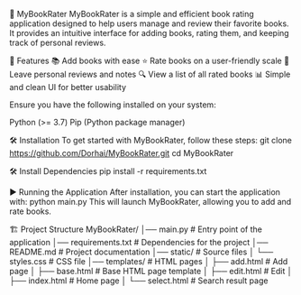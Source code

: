 📖 MyBookRater
MyBookRater is a simple and efficient book rating application designed to help users manage and review their favorite books. It provides an intuitive interface for adding books, rating them, and keeping track of personal reviews.

🚀 Features
📚 Add books with ease
⭐ Rate books on a user-friendly scale
📝 Leave personal reviews and notes
🔍 View a list of all rated books
📊 Simple and clean UI for better usability

Ensure you have the following installed on your system:

Python (>= 3.7)
Pip (Python package manager)

🛠 Installation
To get started with MyBookRater, follow these steps:
git clone https://github.com/Dorhai/MyBookRater.git
cd MyBookRater

🛠 Install Dependencies
pip install -r requirements.txt

▶️ Running the Application
After installation, you can start the application with:
python main.py
This will launch MyBookRater, allowing you to add and rate books.

🏗 Project Structure
MyBookRater/
│── main.py          # Entry point of the application
│── requirements.txt # Dependencies for the project
│── README.md        # Project documentation
│── static/          # Source files
│   └── styles.css   # CSS file
│── templates/       # HTML pages
│   ├── add.html     # Add page
│   ├── base.html    # Base HTML page template
│   ├── edit.html    # Edit
│   ├── index.html   # Home page
│   └── select.html  # Search result page
